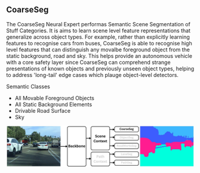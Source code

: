 ## CoarseSeg
The CoarseSeg Neural Expert performas Semantic Scene Segmentation of Stuff Categories. It is aims to learn scene level feature representations that generalize across object types. For example, rather than explicitly learning features to recognise cars from buses, CoarseSeg is able to recognise high level features that can distinguish any movalbe foreground object from the static background, road and sky. This helps provide an autonomous vehicle with a core safety layer since CoarseSeg can comprehend strange presentations of known objects and previously unseen object types, helping to address 'long-tail' edge cases which plauge object-level detectors.

Semantic Classes

- All Movable Foreground Objects
- All Static Background Elements
- Drivable Road Surface
- Sky

![CoarseSeg Network Diagram](../Diagrams/CoarseSeg.jpg)